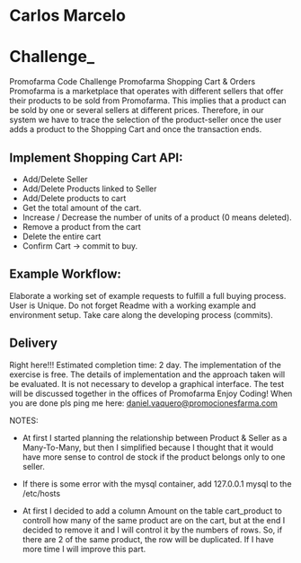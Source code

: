 # Carlos Marcelo


# Challenge_
Promofarma Code Challenge
Promofarma Shopping Cart & Orders
Promofarma is a marketplace that operates with different sellers that offer their products to be sold from Promofarma. 
This implies that a product can be sold by one or several sellers at different prices. 
Therefore, in our system we have to trace the selection of the product-seller once the user adds a product to the Shopping Cart and once the transaction ends.
## Implement Shopping Cart API:
- Add/Delete Seller
- Add/Delete Products linked to Seller
- Add/Delete products  to cart
- Get the total amount of the cart.
- Increase / Decrease the number of units of a product (0 means deleted).
- Remove a product from the cart
- Delete the entire cart
- Confirm Cart -> commit to buy.
## Example Workflow:
Elaborate a working set of example requests to fulfill a full buying process. User is Unique.
Do not forget Readme with a working example and environment setup.
Take care along the developing process (commits).
## Delivery
Right here!!!
Estimated completion time: 2 day.
The implementation of the exercise is free.
The details of implementation and the approach taken will be evaluated.
It is not necessary to develop a graphical interface.
The test will be discussed together in the offices of Promofarma
Enjoy Coding!
When you are done pls ping me here: daniel.vaquero@promocionesfarma.com


NOTES:

- At first I started planning the relationship between Product & Seller as a Many-To-Many, but then I simplified
because I thought that it would have more sense to control de stock if the product belongs only to one seller.

- If there is some error with the mysql container, add 127.0.0.1 mysql to the /etc/hosts

- At first I decided to add a column Amount on the table cart_product to controll how many of the same product are on the
cart, but at the end I decided to remove it and I will control it by the numbers of rows. So, if there are 2 of the same product,
  the row will be duplicated. If I have more time I will improve this part.
  

